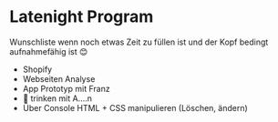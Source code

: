 # Latenight Program

Wunschliste wenn noch etwas Zeit zu füllen ist und der Kopf bedingt aufnahmefähig ist 😊

- Shopify
- Webseiten Analyse
- App Prototyp mit Franz
- 🍻 trinken mit A....n
- Über Console HTML + CSS manipulieren (Löschen, ändern)
